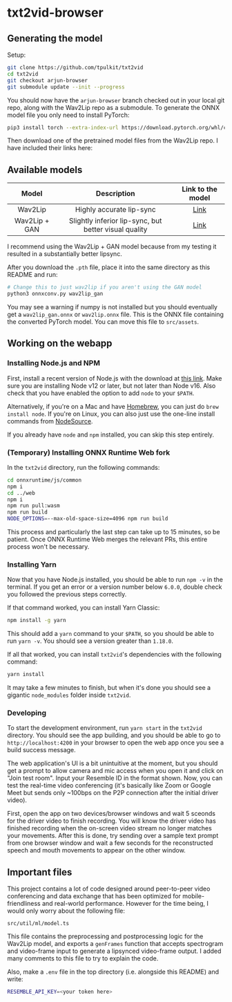 # txt2vid-browser

## Generating the model

Setup:
```sh
git clone https://github.com/tpulkit/txt2vid
cd txt2vid
git checkout arjun-browser
git submodule update --init --progress
```

You should now have the `arjun-browser` branch checked out in your local git repo, along with the Wav2Lip repo as a submodule. To generate the ONNX model file you only need to install PyTorch:
```sh
pip3 install torch --extra-index-url https://download.pytorch.org/whl/cpu
```

Then download one of the pretrained model files from the Wav2Lip repo. I have included their links here:

Available models
----------
| Model  | Description |  Link to the model | 
| :-------------: | :---------------: | :---------------: |
| Wav2Lip  | Highly accurate lip-sync | [Link](https://iiitaphyd-my.sharepoint.com/:u:/g/personal/radrabha_m_research_iiit_ac_in/Eb3LEzbfuKlJiR600lQWRxgBIY27JZg80f7V9jtMfbNDaQ?e=TBFBVW)  |
| Wav2Lip + GAN  | Slightly inferior lip-sync, but better visual quality | [Link](https://iiitaphyd-my.sharepoint.com/:u:/g/personal/radrabha_m_research_iiit_ac_in/EdjI7bZlgApMqsVoEUUXpLsBxqXbn5z8VTmoxp55YNDcIA?e=n9ljGW) |

I recommend using the Wav2Lip + GAN model because from my testing it resulted in a substantially better lipsync.

After you download the `.pth` file, place it into the same directory as this README and run:

```sh
# Change this to just wav2lip if you aren't using the GAN model
python3 onnxconv.py wav2lip_gan
```

You may see a warning if numpy is not installed but you should eventually get a `wav2lip_gan.onnx` or `wav2lip.onnx` file. This is the ONNX file containing the converted PyTorch model. You can move this file to `src/assets`.


## Working on the webapp

### Installing Node.js and NPM

First, install a recent version of Node.js with the download at [this link](https://nodejs.org/en/download/). Make sure you are installing Node v12 or later, but not later than Node v16. Also check that you have enabled the option to add `node` to your `$PATH`.

Alternatively, if you're on a Mac and have [Homebrew](https://brew.sh), you can just do `brew install node`. If you're on Linux, you can also just use the one-line install commands from [NodeSource](https://github.com/nodesource/distributions).

If you already have `node` and `npm` installed, you can skip this step entirely.

### (Temporary) Installing ONNX Runtime Web fork

In the `txt2vid` directory, run the following commands:

```sh
cd onnxruntime/js/common
npm i
cd ../web
npm i
npm run pull:wasm
npm run build
NODE_OPTIONS=--max-old-space-size=4096 npm run build
```

This process and particularly the last step can take up to 15 minutes, so be patient. Once ONNX Runtime Web merges the relevant PRs, this entire process won't be necessary.

### Installing Yarn

Now that you have Node.js installed, you should be able to run `npm -v` in the terminal. If you get an error or a version number below `6.0.0`, double check you followed the previous steps correctly.

If that command worked, you can install Yarn Classic:
```sh
npm install -g yarn
```

This should add a `yarn` command to your `$PATH`, so you should be able to run `yarn -v`. You should see a version greater than `1.18.0`.

If all that worked, you can install `txt2vid`'s dependencies with the following command:
```sh
yarn install
```

It may take a few minutes to finish, but when it's done you should see a gigantic `node_modules` folder inside `txt2vid`.

### Developing

To start the development environment, run `yarn start` in the `txt2vid` directory. You should see the app building, and you should be able to go to `http://localhost:4200` in your browser to open the web app once you see a build success message.

The web application's UI is a bit unintuitive at the moment, but you should get a prompt to allow camera and mic access when you open it and click on "Join test room". Input your Resemble ID in the format shown. Now, you can test the real-time video conferencing (it's basically like Zoom or Google Meet but sends only ~100bps on the P2P connection after the initial driver video).

First, open the app on two devices/browser windows and wait 5 sceonds for the driver video to finish recording. You will know the driver video has finished recording when the on-screen video stream no longer matches your movements. After this is done, try sending over a sample text prompt from one browser window and wait a few seconds for the reconstructed speech and mouth movements to appear on the other window.

## Important files

This project contains a lot of code designed around peer-to-peer video conferencing and data exchange that has been optimized for mobile-friendliness and real-world performance. However for the time being, I would only worry about the following file:

```
src/util/ml/model.ts
```

This file contains the preprocessing and postprocessing logic for the Wav2Lip model, and exports a `genFrames` function that accepts spectrogram and video-frame input to generate a lipsynced video-frame output. I added many comments to this file to try to explain the code.

Also, make a `.env` file in the top directory (i.e. alongside this README) and write:

```sh
RESEMBLE_API_KEY=<your token here>
```
